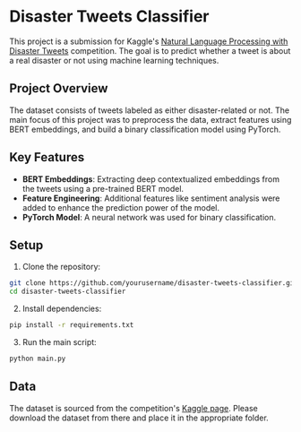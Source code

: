 # Disaster Tweets Classifier

This project is a submission for Kaggle's [Natural Language Processing with Disaster Tweets](https://www.kaggle.com/competitions/nlp-getting-started) competition. The goal is to predict whether a tweet is about a real disaster or not using machine learning techniques.

## Project Overview

The dataset consists of tweets labeled as either disaster-related or not. The main focus of this project was to preprocess the data, extract features using BERT embeddings, and build a binary classification model using PyTorch.

## Key Features

- **BERT Embeddings**: Extracting deep contextualized embeddings from the tweets using a pre-trained BERT model.
- **Feature Engineering**: Additional features like sentiment analysis were added to enhance the prediction power of the model.
- **PyTorch Model**: A neural network was used for binary classification.

## Setup

1. Clone the repository:
   
```bash
git clone https://github.com/yourusername/disaster-tweets-classifier.git
cd disaster-tweets-classifier
```

2. Install dependencies:
   
```bash
pip install -r requirements.txt
```

3. Run the main script:

```bash
python main.py
```

## Data

The dataset is sourced from the competition's [Kaggle page](https://www.kaggle.com/competitions/nlp-getting-started). Please download the dataset from there and place it in the appropriate folder.
